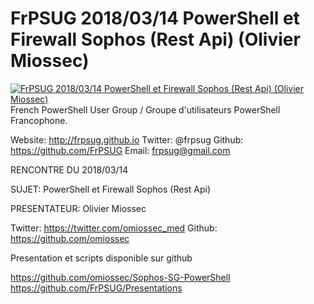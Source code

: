 ﻿# FrPSUG 2018/03/14 PowerShell et Firewall Sophos (Rest Api) (Olivier Miossec)

[![FrPSUG 2018/03/14 PowerShell et Firewall Sophos (Rest Api) (Olivier Miossec)](https://i1.ytimg.com/vi/D1vV7NLddC4/hqdefault.jpg "FrPSUG 2018/03/14 PowerShell et Firewall Sophos (Rest Api) (Olivier Miossec)")](https://www.youtube.com/watch?v=D1vV7NLddC4)
French PowerShell User Group / Groupe d'utilisateurs PowerShell Francophone.

Website: http://frpsug.github.io
Twitter: @frpsug
Github: https://github.com/FrPSUG
Email: frpsug@gmail.com


RENCONTRE DU 2018/03/14

SUJET: PowerShell et Firewall Sophos (Rest Api)

PRESENTATEUR: Olivier Miossec

Twitter: https://twitter.com/omiossec_med
Github: https://github.com/omiossec



Presentation et scripts disponible sur github

https://github.com/omiossec/Sophos-SG-PowerShell
https://github.com/FrPSUG/Presentations



